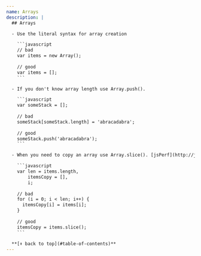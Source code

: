 ```yaml
---
name: Arrays
description: |
  ## Arrays

  - Use the literal syntax for array creation

    ```javascript
    // bad
    var items = new Array();
    
    // good
    var items = [];
    ```

  - If you don't know array length use Array.push().

    ```javascript
    var someStack = [];
    
    // bad
    someStack[someStack.length] = 'abracadabra';
    
    // good
    someStack.push('abracadabra');
    ```

  - When you need to copy an array use Array.slice(). [jsPerf](http://jsperf.com/converting-arguments-to-an-array/7)

    ```javascript
    var len = items.length,
        itemsCopy = [],
        i;
    
    // bad
    for (i = 0; i < len; i++) {
      itemsCopy[i] = items[i];
    }
    
    // good
    itemsCopy = items.slice();
    ```
  
  **[⬆ back to top](#table-of-contents)**
---
```


